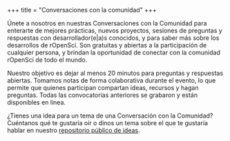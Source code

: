 +++
title = "Conversaciones con la comunidad"
+++

Únete a nosotros en nuestras Conversaciones con la Comunidad para enterarte de mejores prácticas, nuevos proyectos, sesiones de preguntas y respuestas con desarrollador(e|a)s conocidos, y para saber más sobre los desarrollos de rOpenSci. Son gratuitas y abiertas a la participación de cualquier persona, y brindan la oportunidad de conectar con la comunidad rOpenSci de todo el mundo.

Nuestro objetivo es dejar al menos 20 minutos para preguntas y respuestas abiertas. Tomamos notas de forma colaborativa durante el evento, lo que permite que quienes participan compartan ideas, recursos y hagan preguntas. Todas las convocatorias anteriores se grabaron y están disponibles en línea.

¿Tienes una idea para un tema de una Conversación con la Comunidad? Cuéntanos qué te gustaría oír o dinos un tema sobre el que te gustaría hablar en nuestro [repositorio público de ideas](https://github.com/ropensci-org/community-calls).


